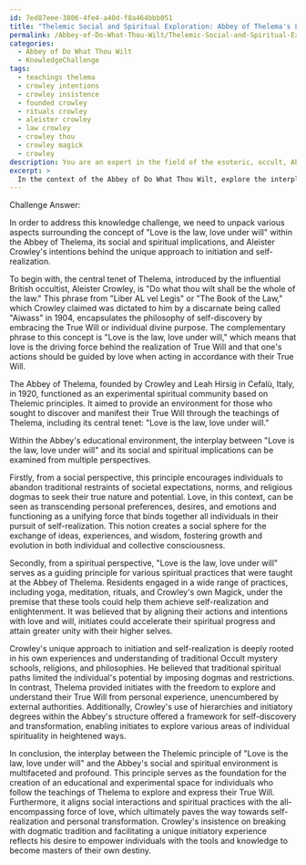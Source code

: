 ```yaml
---
id: 7ed87eee-3806-4fe4-a40d-f8a464bbb051
title: "Thelemic Social and Spiritual Exploration: Abbey of Thelema's Love-Centric Philosophy"
permalink: /Abbey-of-Do-What-Thou-Wilt/Thelemic-Social-and-Spiritual-Exploration-Abbey-of-Thelemas-Love-Centric-Philosophy/
categories:
  - Abbey of Do What Thou Wilt
  - KnowledgeChallenge
tags:
  - teachings thelema
  - crowley intentions
  - crowley insistence
  - founded crowley
  - rituals crowley
  - aleister crowley
  - law crowley
  - crowley thou
  - crowley magick
  - crowley
description: You are an expert in the field of the esoteric, occult, Abbey of Do What Thou Wilt and Education. You are a writer of tests, challenges, books and deep knowledge on Abbey of Do What Thou Wilt for initiates and students to gain deep insights and understanding from. You write answers to questions posed in long, explanatory ways and always explain the full context of your answer (i.e., related concepts, formulas, examples, or history), as well as the step-by-step thinking process you take to answer the challenges. Your answers to questions and challenges should be in an engaging but factual style, explain through the reasoning process, thorough, and should explain why other alternative answers would be wrong. Summarize the key themes, ideas, and conclusions at the end.
excerpt: > 
  In the context of the Abbey of Do What Thou Wilt, explore the interplay between the Thelemic principle of "Love is the law, love under will" and its social and spiritual implications within the Abbey's educational environment, while considering Crowley's intention behind his unique approach to initiation and self-realization.
---
```

Challenge Answer:

In order to address this knowledge challenge, we need to unpack various aspects surrounding the concept of "Love is the law, love under will" within the Abbey of Thelema, its social and spiritual implications, and Aleister Crowley's intentions behind the unique approach to initiation and self-realization.

To begin with, the central tenet of Thelema, introduced by the influential British occultist, Aleister Crowley, is "Do what thou wilt shall be the whole of the law." This phrase from "Liber AL vel Legis" or "The Book of the Law," which Crowley claimed was dictated to him by a discarnate being called "Aiwass" in 1904, encapsulates the philosophy of self-discovery by embracing the True Will or individual divine purpose. The complementary phrase to this concept is "Love is the law, love under will," which means that love is the driving force behind the realization of True Will and that one's actions should be guided by love when acting in accordance with their True Will.

The Abbey of Thelema, founded by Crowley and Leah Hirsig in Cefalù, Italy, in 1920, functioned as an experimental spiritual community based on Thelemic principles. It aimed to provide an environment for those who sought to discover and manifest their True Will through the teachings of Thelema, including its central tenet: "Love is the law, love under will."

Within the Abbey's educational environment, the interplay between "Love is the law, love under will" and its social and spiritual implications can be examined from multiple perspectives.

Firstly, from a social perspective, this principle encourages individuals to abandon traditional restraints of societal expectations, norms, and religious dogmas to seek their true nature and potential. Love, in this context, can be seen as transcending personal preferences, desires, and emotions and functioning as a unifying force that binds together all individuals in their pursuit of self-realization. This notion creates a social sphere for the exchange of ideas, experiences, and wisdom, fostering growth and evolution in both individual and collective consciousness.

Secondly, from a spiritual perspective, "Love is the law, love under will" serves as a guiding principle for various spiritual practices that were taught at the Abbey of Thelema. Residents engaged in a wide range of practices, including yoga, meditation, rituals, and Crowley's own Magick, under the premise that these tools could help them achieve self-realization and enlightenment. It was believed that by aligning their actions and intentions with love and will, initiates could accelerate their spiritual progress and attain greater unity with their higher selves.

Crowley's unique approach to initiation and self-realization is deeply rooted in his own experiences and understanding of traditional Occult mystery schools, religions, and philosophies. He believed that traditional spiritual paths limited the individual's potential by imposing dogmas and restrictions. In contrast, Thelema provided initiates with the freedom to explore and understand their True Will from personal experience, unencumbered by external authorities. Additionally, Crowley's use of hierarchies and initiatory degrees within the Abbey's structure offered a framework for self-discovery and transformation, enabling initiates to explore various areas of individual spirituality in heightened ways.

In conclusion, the interplay between the Thelemic principle of "Love is the law, love under will" and the Abbey's social and spiritual environment is multifaceted and profound. This principle serves as the foundation for the creation of an educational and experimental space for individuals who follow the teachings of Thelema to explore and express their True Will. Furthermore, it aligns social interactions and spiritual practices with the all-encompassing force of love, which ultimately paves the way towards self-realization and personal transformation. Crowley's insistence on breaking with dogmatic tradition and facilitating a unique initiatory experience reflects his desire to empower individuals with the tools and knowledge to become masters of their own destiny.
